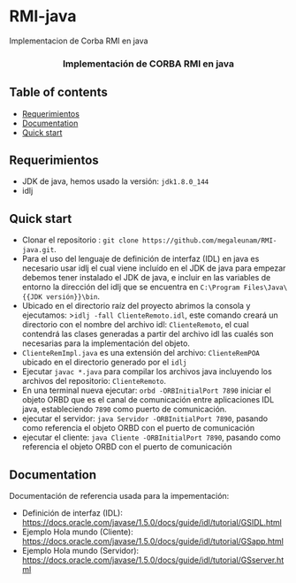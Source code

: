# RMI-java
Implementacion de Corba RMI en java
<p align="center">

  <h3 align="center">Implementación de CORBA RMI en java</h3>

  <p align="center">
    
  </p>
</p>

## Table of contents

- [Requerimientos](#requerimientos)
- [Documentation](#documentation)
- [Quick start](#quick-start)

## Requerimientos

- JDK de java, hemos usado la versión: `jdk1.8.0_144`
- idlj

## Quick start
- Clonar el repositorio : `git clone https://github.com/megaleunam/RMI-java.git`.
- Para el uso del lenguaje de definición de interfaz (IDL) en java es necesario usar idlj el cual viene incluído en el JDK de java para empezar debemos tener instalado el JDK de java, e incluir en las variables de entorno la dirección del idlj que se encuentra en `C:\Program Files\Java\{{JDK versión}}\bin`. 
- Ubicado en el directorio raíz del proyecto abrimos la consola y ejecutamos: >`idlj -fall ClienteRemoto.idl`, este comando creará un directorio con el nombre del archivo idl: `ClienteRemoto`, el cual contendrá las clases generadas a partir del archivo idl las cualés son necesarias para la implementación del objeto.
- `ClienteRemImpl.java` es una extensión del archivo: `ClienteRemPOA` ubicado en el directorio generado por el `idlj`
- Ejecutar `javac *.java` para compilar los archivos java incluyendo los archivos del repositorio: `ClienteRemoto`.
- En una terminal nueva ejecutar: `orbd -ORBInitialPort 7890` iniciar el objeto ORBD que es el canal de comunicación entre aplicaciones IDL java, estableciendo `7890` como puerto de comunicación.
- ejecutar el servidor: `java Servidor -ORBInitialPort 7890`, pasando como referencia el objeto ORBD con el puerto de comunicación
- ejecutar el cliente: `java Cliente -ORBInitialPort 7890`, pasando como referencia el objeto ORBD con el puerto de comunicación


## Documentation

Documentación de referencia usada para la impementación:

- Definición de interfaz (IDL): <https://docs.oracle.com/javase/1.5.0/docs/guide/idl/tutorial/GSIDL.html>
- Ejemplo Hola mundo (Cliente): <https://docs.oracle.com/javase/1.5.0/docs/guide/idl/tutorial/GSapp.html>
- Ejemplo Hola mundo (Servidor): <https://docs.oracle.com/javase/1.5.0/docs/guide/idl/tutorial/GSserver.html>



```

```


